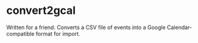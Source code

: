 # convert2gcal
Written for a friend. Converts a CSV file of events into a Google Calendar-compatible format for import.
